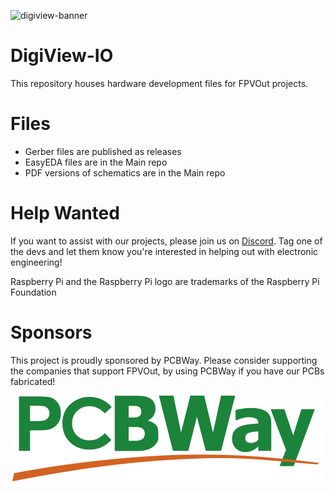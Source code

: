![digiview-banner](https://user-images.githubusercontent.com/956646/118431082-def7c080-b6d5-11eb-913e-40b6fc58a861.png)

# DigiView-IO
This repository houses hardware development files for FPVOut projects.

# Files
- Gerber files are published as releases
- EasyEDA files are in the Main repo
- PDF versions of schematics are in the Main repo

# Help Wanted
If you want to assist with our projects, please join us on [Discord](https://discord.gg/dVWAc8Hj). Tag one of the devs and let them know you're interested in helping out with electronic engineering!


Raspberry Pi and the Raspberry Pi logo are trademarks of the Raspberry Pi Foundation
 
  
   
# Sponsors
This project is proudly sponsored by PCBWay. Please consider supporting the companies that support FPVOut, by using PCBWay if you have our PCBs fabricated!

![GitHub Logo](/images/PCBWay.png)


 
